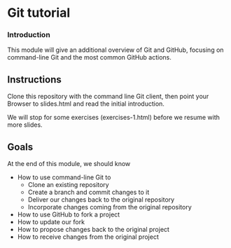 # Git tutorial

### Introduction

This module will give an additional overview of Git and GitHub,
focusing on command-line Git and the most common GitHub actions.

## Instructions

Clone this repository with the command line Git client, then point
your Browser to slides.html and read the initial introduction.

We will stop for some exercises (exercises-1.html) before we resume
with more slides.

## Goals

At the end of this module, we should know

* How to use command-line Git to
  * Clone an existing repository
  * Create a branch and commit changes to it
  * Deliver our changes back to the original repository
  * Incorporate changes coming from the original repository
* How to use GitHub to fork a project
* How to update our fork
* How to propose changes back to the original project
* How to receive changes from the original project
